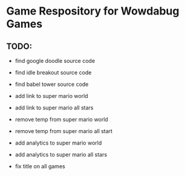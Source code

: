 # Game Respository for Wowdabug Games
## TODO:
- find google doodle source code

- find idle breakout source code

- find babel tower source code

- add link to super mario world

- add link to super mario all stars

- remove temp from super mario world

- remove temp from super mario all start

- add analytics to super mario world

- add analytics to super mario all stars

- fix title on all games
